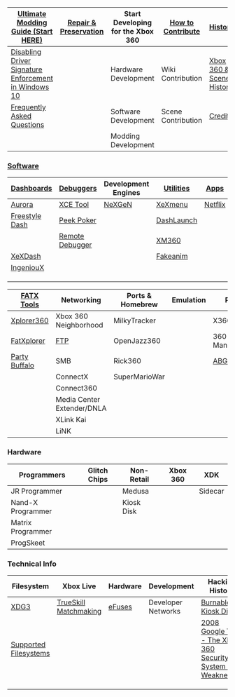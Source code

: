 | [Ultimate Modding Guide (Start HERE)](ultimate-mod-guide/index.md) | [Repair & Preservation](preservation-repair/index.md) | Start Developing for the Xbox 360 | [How to Contribute](howtocontribute.md) | [History](https://360.consolemods.org/history/index.html)    |
| ------------------------------------------------------------ | ----------------------------------------------------- | --------------------------------- | --------------------------------------- | ------------------------------------------------------------ |
| [Disabling Driver Signature Enforcement in Windows 10](disabledriversigenforcement.md) |                                                       | Hardware Development              | Wiki Contribution                       | [Xbox 360 & Scene History](https://360.consolemods.org/history/index.html) |
| [Frequently Asked Questions](faq.md)                         |                                                       | Software Development              | Scene Contribution                      | [Credits](https://360.consolemods.org/history/credits.html)  |
|                                                              |                                                       | Modding Development               |                                         |                                                              |

### [Software](Software/index.md)

| [Dashboards](Software/Dashboards/index.md)    | [Debuggers](Software/Debuggers/index.md)                | Development Engines                                          | [Utilities](Software/Utilities/index.md)       | [Apps](Software/Apps/index.md)      |
| --------------------------------------------- | ------------------------------------------------------- | ------------------------------------------------------------ | ---------------------------------------------- | ----------------------------------- |
| [Aurora](Software/Dashboards/aurora.md)       | [XCE Tool](Software/Debuggers/XCETool.md)               | [NeXGeN](https://github.com/FenixConsoles/xboxwiki/blob/main/Software/Dashboards/NeXGeN.md) | [XeXmenu](Software/Utilities/XeXmenu.md)       | [Netflix](Software/Apps/Netflix.md) |
| [Freestyle Dash](Software/Dashboards/FSD.md)  | [Peek Poker](Software/Debuggers/PeekPoker.md)           |                                                              | [DashLaunch](Software/Utilities/DashLaunch.md) |                                     |
|                                               | [Remote Debugger](Software/Debuggers/RemoteDebugger.md) |                                                              | [XM360](Software/Utilities/XM360.md)           |                                     |
| [XeXDash](Software/Dashboards/XeXDash.md)     |                                                         |                                                              | [Fakeanim](Software/Utilities/fakeanim.md)     |                                     |
| [IngeniouX](Software/Dashboards/IngeniouX.md) |                                                         |                                                              |                                                |                                     |
|                                               |                                                         |                                                              |                                                |                                     |
|                                               |                                                         |                                                              |                                                |                                     |
|                                               |                                                         |                                                              |                                                |                                     |

| [FATX Tools](FATXTools/index.md)           | Networking                          | Ports & Homebrew | Emulation | Patchers                          |
| ------------------------------------------ | ----------------------------------- | ---------------- | --------- | --------------------------------- |
| [Xplorer360](FATXTools/Xplorer360.md)      | Xbox 360 Neighborhood               | MilkyTracker     |           | X360GameHack                      |
| [FatXplorer](FATXTools/FatXplorer.md)      | [FTP](Software/FileTransfer/ftp.md) | OpenJazz360      |           | 360 Content Manager               |
| [Party Buffalo](FATXTools/PartyBuffalo.md) | SMB                                 | Rick360          |           | [ABGX](Software/Patchers/abgx.md) |
|                                            | ConnectX                            | SuperMarioWar    |           |                                   |
|                                            | Connect360                          |                  |           |                                   |
|                                            | Media Center Extender/DNLA          |                  |           |                                   |
|                                            | XLink Kai                           |                  |           |                                   |
|                                            | LiNK                                |                  |           |                                   |

### Hardware

| Programmers       | Glitch Chips | Non-Retail | Xbox 360 | XDK     |
| ----------------- | ------------ | ---------- | -------- | ------- |
| JR Programmer     |              | Medusa     |          | Sidecar |
| Nand-X Programmer |              | Kiosk Disk |          |         |
| Matrix Programmer |              |            |          |         |
| ProgSkeet         |              |            |          |         |



### Technical Info

| Filesystem                                                   | Xbox Live                                                    | Hardware                     | Development        | Hacking History                                              |
| ------------------------------------------------------------ | ------------------------------------------------------------ | ---------------------------- | ------------------ | ------------------------------------------------------------ |
| [XDG3](techinfo/fs/xdg3.md)                                  | [TrueSkill Matchmaking](techinfo/xboxlive/trueskill/index.md) | [eFuses](hardware/efuses.md) | Developer Networks | [Burnable Kiosk Disk](techinfo/history/kioskdisk.md)         |
| [Supported Filesystems](techinfo/fs/supportedfilesystems.md) |                                                              |                              |                    | [2008 Google Talk - The Xbox 360 Security System and Weaknesses](https://www.youtube.com/watch?v=uxjpmc8ZIxM) |
|                                                              |                                                              |                              |                    |                                                              |
|                                                              |                                                              |                              |                    |                                                              |
|                                                              |                                                              |                              |                    |                                                              |

